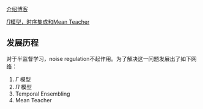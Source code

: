 [介绍博客](https://www.jarvis73.com/2021/08/07/Semi-Supervised-Learning/#fn:1)

[$\Pi$模型，时序集成和Mean Teacher](https://www.cnblogs.com/wuliytTaotao/p/12825797.html)

## 发展历程
对于半监督学习，noise regulation不起作用。为了解决这一问题发展出了如下网络：
1. $\Gamma$ 模型
2. $\Pi$ 模型
3. Temporal Ensembling
4. Mean Teacher 
